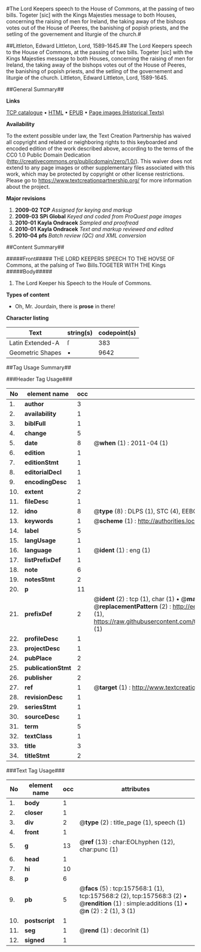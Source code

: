 #The Lord Keepers speech to the House of Commons, at the passing of two bills. Togeter [sic] with the Kings Majesties message to both Houses, concerning the raising of men for Ireland, the taking away of the bishops votes out of the House of Peeres, the banishing of popish priests, and the setling of the governement and liturgie of the church.#

##Littleton, Edward Littleton, Lord, 1589-1645.##
The Lord Keepers speech to the House of Commons, at the passing of two bills. Togeter [sic] with the Kings Majesties message to both Houses, concerning the raising of men for Ireland, the taking away of the bishops votes out of the House of Peeres, the banishing of popish priests, and the setling of the governement and liturgie of the church.
Littleton, Edward Littleton, Lord, 1589-1645.

##General Summary##

**Links**

[TCP catalogue](http://www.ota.ox.ac.uk/tcp/)  • 
[HTML](http://tei.it.ox.ac.uk/tcp/Texts-HTML/free/A88/A88374.html)  • 
[EPUB](http://tei.it.ox.ac.uk/tcp/Texts-EPUB/free/A88/A88374.epub) • 
[Page images (Historical Texts)](https://historicaltexts.jisc.ac.uk/eebo-99859620e)

**Availability**

To the extent possible under law, the Text Creation Partnership has waived all copyright and related or neighboring rights to this keyboarded and encoded edition of the work described above, according to the terms of the CC0 1.0 Public Domain Dedication (http://creativecommons.org/publicdomain/zero/1.0/). This waiver does not extend to any page images or other supplementary files associated with this work, which may be protected by copyright or other license restrictions. Please go to https://www.textcreationpartnership.org/ for more information about the project.

**Major revisions**

1. __2009-02__ __TCP__ *Assigned for keying and markup*
1. __2009-03__ __SPi Global__ *Keyed and coded from ProQuest page images*
1. __2010-01__ __Kayla Ondracek__ *Sampled and proofread*
1. __2010-01__ __Kayla Ondracek__ *Text and markup reviewed and edited*
1. __2010-04__ __pfs__ *Batch review (QC) and XML conversion*

##Content Summary##

#####Front#####
THE LORD KEEPERS SPEECH TO THE HOVSE OF Commons, at the paſsing of Two Bills.TOGETER WITH THE Kings 
#####Body#####

1. The Lord Keeper his Speech to the Houſe of Commons.

**Types of content**

  * Oh, Mr. Jourdain, there is **prose** in there!

**Character listing**


|Text|string(s)|codepoint(s)|
|---|---|---|
|Latin Extended-A|ſ|383|
|Geometric Shapes|▪|9642|

##Tag Usage Summary##

###Header Tag Usage###

|No|element name|occ|attributes|
|---|---|---|---|
|1.|__author__|3||
|2.|__availability__|1||
|3.|__biblFull__|1||
|4.|__change__|5||
|5.|__date__|8| @__when__ (1) : 2011-04 (1)|
|6.|__edition__|1||
|7.|__editionStmt__|1||
|8.|__editorialDecl__|1||
|9.|__encodingDesc__|1||
|10.|__extent__|2||
|11.|__fileDesc__|1||
|12.|__idno__|8| @__type__ (8) : DLPS (1), STC (4), EEBO-CITATION (1), PROQUEST (1), VID (1)|
|13.|__keywords__|1| @__scheme__ (1) : http://authorities.loc.gov/ (1)|
|14.|__label__|5||
|15.|__langUsage__|1||
|16.|__language__|1| @__ident__ (1) : eng (1)|
|17.|__listPrefixDef__|1||
|18.|__note__|6||
|19.|__notesStmt__|2||
|20.|__p__|11||
|21.|__prefixDef__|2| @__ident__ (2) : tcp (1), char (1)  •  @__matchPattern__ (2) : ([0-9\-]+):([0-9IVX]+) (1), (.+) (1)  •  @__replacementPattern__ (2) : http://eebo.chadwyck.com/downloadtiff?vid=$1&page=$2 (1), https://raw.githubusercontent.com/textcreationpartnership/Texts/master/tcpchars.xml#$1 (1)|
|22.|__profileDesc__|1||
|23.|__projectDesc__|1||
|24.|__pubPlace__|2||
|25.|__publicationStmt__|2||
|26.|__publisher__|2||
|27.|__ref__|1| @__target__ (1) : http://www.textcreationpartnership.org/docs/. (1)|
|28.|__revisionDesc__|1||
|29.|__seriesStmt__|1||
|30.|__sourceDesc__|1||
|31.|__term__|5||
|32.|__textClass__|1||
|33.|__title__|3||
|34.|__titleStmt__|2||


###Text Tag Usage###

|No|element name|occ|attributes|
|---|---|---|---|
|1.|__body__|1||
|2.|__closer__|1||
|3.|__div__|2| @__type__ (2) : title_page (1), speech (1)|
|4.|__front__|1||
|5.|__g__|13| @__ref__ (13) : char:EOLhyphen (12), char:punc (1)|
|6.|__head__|1||
|7.|__hi__|10||
|8.|__p__|6||
|9.|__pb__|5| @__facs__ (5) : tcp:157568:1 (1), tcp:157568:2 (2), tcp:157568:3 (2)  •  @__rendition__ (1) : simple:additions (1)  •  @__n__ (2) : 2 (1), 3 (1)|
|10.|__postscript__|1||
|11.|__seg__|1| @__rend__ (1) : decorInit (1)|
|12.|__signed__|1||
